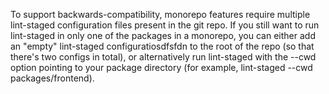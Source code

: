 To support backwards-compatibility, monorepo features require multiple
lint-staged configuration files present in the git repo. If you still want to
run lint-staged in only one of the packages in a monorepo, you can either add an
"empty" lint-staged configuratiosdfsfdn to the root of the repo (so that there's
two configs in total), or alternatively run lint-staged with the --cwd option
pointing to your package directory (for example, lint-staged --cwd
packages/frontend).
